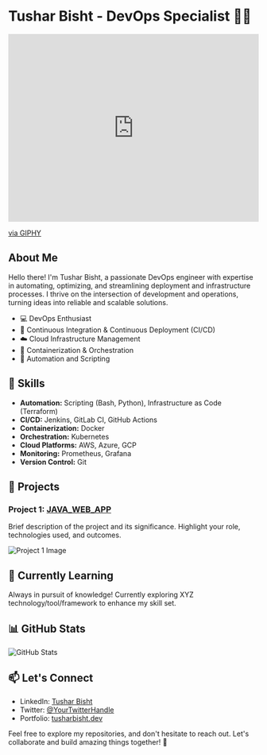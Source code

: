 # Tushar Bisht - DevOps Specialist 👨‍💻
<div style="width:100%;height:0;padding-bottom:75%;position:relative;"><iframe src="https://giphy.com/embed/kgUkCLMu3xhw1T6txv" width="100%" height="100%" style="position:absolute" frameBorder="0" class="giphy-embed" allowFullScreen></iframe></div><p><a href="https://giphy.com/gifs/DigitalHarbor-kgUkCLMu3xhw1T6txv">via GIPHY</a></p>

## About Me

Hello there! I'm Tushar Bisht, a passionate DevOps engineer with expertise in automating, optimizing, and streamlining deployment and infrastructure processes. I thrive on the intersection of development and operations, turning ideas into reliable and scalable solutions.

- 💻 DevOps Enthusiast
- 🚀 Continuous Integration & Continuous Deployment (CI/CD)
- ☁️ Cloud Infrastructure Management
- 🐳 Containerization & Orchestration
- 🧰 Automation and Scripting

## 🔧 Skills

- **Automation:** Scripting (Bash, Python), Infrastructure as Code (Terraform)
- **CI/CD:** Jenkins, GitLab CI, GitHub Actions
- **Containerization:** Docker
- **Orchestration:** Kubernetes
- **Cloud Platforms:** AWS, Azure, GCP
- **Monitoring:** Prometheus, Grafana
- **Version Control:** Git

## 🚀 Projects

### Project 1: [JAVA_WEB_APP](https://github.com/tusharbisht02/java-simple-ci-cd)
Brief description of the project and its significance. Highlight your role, technologies used, and outcomes.

![Project 1 Image](https://images.pexels.com/photos/11035479/pexels-photo-11035479.jpeg?auto=compress&cs=tinysrgb&w=600)


## 🌱 Currently Learning

Always in pursuit of knowledge! Currently exploring XYZ technology/tool/framework to enhance my skill set.

## 📊 GitHub Stats

![GitHub Stats](https://github-readme-stats.vercel.app/api?username=tusharbisht02&show_icons=true&hide_title=true)

## 📫 Let's Connect

- LinkedIn: [Tushar Bisht](https://www.linkedin.com/in/tusharbisht2)
- Twitter: [@YourTwitterHandle](https://twitter.com/tusharbisht)
- Portfolio: [tusharbisht.dev](https://www.tusharbisht.dev)

Feel free to explore my repositories, and don't hesitate to reach out. Let's collaborate and build amazing things together! 🚀
